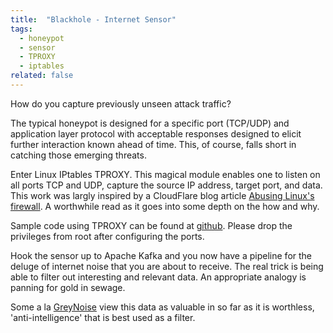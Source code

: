 ```yaml
---
title:  "Blackhole - Internet Sensor"
tags:
  - honeypot
  - sensor
  - TPROXY
  - iptables
related: false
---
```


How do you capture previously unseen attack traffic?

The typical honeypot is designed for a specific port (TCP/UDP) and application layer protocol with acceptable responses designed to elicit further interaction known ahead of time.  This, of course, falls short in catching those emerging threats.

Enter Linux IPtables TPROXY.  This magical module enables one to listen on all ports TCP and UDP, capture the source IP address, target port, and data.  This work was largly inspired by a CloudFlare blog article [Abusing Linux's firewall](https://blog.cloudflare.com/how-we-built-spectrum/).  A worthwhile read as it goes into some depth on the how and why.

Sample code using TPROXY can be found at [github](https://github.com/jon-stewart/blackhole). Please drop the privileges from root after configuring the ports. 

Hook the sensor up to Apache Kafka and you now have a pipeline for the deluge of internet noise that you are about to receive.  The real trick is being able to filter out interesting and relevant data.  An appropriate analogy is panning for gold in sewage.

Some a la [GreyNoise](https://greynoise.io) view this data as valuable in so far as it is worthless, 'anti-intelligence' that is best used as a filter.
